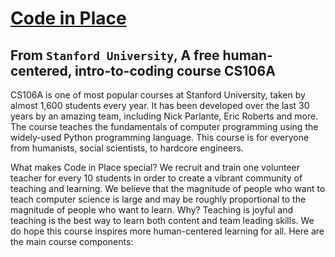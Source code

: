 # [Code in Place](https://codeinplace.stanford.edu/)

## From `Stanford University`, A free human-centered, intro-to-coding course CS106A

CS106A is one of most popular courses at Stanford University, taken by almost 1,600 students every year. It has been developed over the last 30 years by an amazing team, including Nick Parlante, Eric Roberts and more. The course teaches the fundamentals of computer programming using the widely-used Python programming language. This course is for everyone from humanists, social scientists, to hardcore engineers.

What makes Code in Place special? We recruit and train one volunteer teacher for every 10 students in order to create a vibrant community of teaching and learning. We believe that the magnitude of people who want to teach computer science is large and may be roughly proportional to the magnitude of people who want to learn. Why? Teaching is joyful and teaching is the best way to learn both content and team leading skills. We do hope this course inspires more human-centered learning for all. Here are the main course components:
